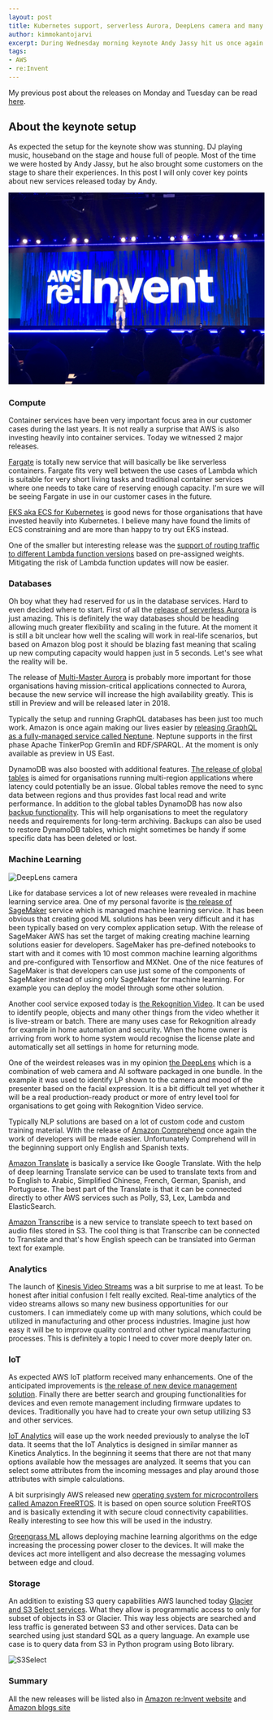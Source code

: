 ```yaml
---
layout: post
title: Kubernetes support, serverless Aurora, DeepLens camera and many more interesting releases in re:Invent 2017 on Wednesday
author: kimmokantojarvi 
excerpt: During Wednesday morning keynote Andy Jassy hit us once again with so many new announcements and service releases. I will try to summarize some of the key points in this post.  
tags:
- AWS
- re:Invent
---
```


My previous post about the releases on Monday and Tuesday can be read [here](/2017/11/28/AWS-reInvent-first-announcements.html). 

## About the keynote setup
As expected the setup for the keynote show was stunning. DJ playing music, houseband on the stage and house full of people. Most of the time we were hosted by Andy Jassy, but he also brought some customers on the stage to share their experiences. In this post I will only cover key points about new services released today by Andy.

![Reinvent](/img/aws/reinvent_2017_3.jpeg)



### Compute
Container services have been very important focus area in our customer cases during the last years. It is not really a surprise that AWS is also investing heavily into container services. Today we witnessed 2 major releases. 

[Fargate](https://aws.amazon.com/blogs/aws/aws-fargate/) is totally new service that will basically be like serverless containers. Fargate fits very well between the use cases of Lambda which is suitable for very short living tasks and traditional container services where one needs to take care of reserving enough capacity. I'm sure we will be seeing Fargate in use in our customer cases in the future. 

[EKS aka ECS for Kubernetes](https://aws.amazon.com/blogs/aws/amazon-elastic-container-service-for-kubernetes/) is good news for those organisations that have invested heavily into Kubernetes. I believe many have found the limits of ECS constraining and are more than happy to try out EKS instead. 

One of the smaller but interesting release was the [support of routing traffic to different Lambda function versions](https://aws.amazon.com/about-aws/whats-new/2017/11/aws-lambda-supports-traffic-shifting-and-phased-deployments-with-aws-codedeploy/) based on pre-assigned weights. Mitigating the risk of Lambda function updates will now be easier. 

### Databases
Oh boy what they had reserved for us in the database services. Hard to even decided where to start. First of all the [release of serverless Aurora](https://aws.amazon.com/blogs/aws/in-the-works-amazon-aurora-serverless/) is just amazing. This is definitely the way databases should be heading allowing much greater flexibility and scaling in the future. At the moment it is still a bit unclear how well the scaling will work in real-life scenarios, but based on Amazon blog post it should be blazing fast meaning that scaling up new computing capacity would happen just in 5 seconds. Let's see what the reality will be. 

The release of [Multi-Master Aurora](http://www.businesswire.com/news/home/20171129006077/en/AWS-Announces-New-Capabilities-Amazon-Aurora-Amazon) is probably more important for those organisations having mission-critical applications connected to Aurora, because the new service will increase the high availability greatly. This is still in Preview and will be released later in 2018. 

Typically the setup and running GraphQL databases has been just too much work. Amazon is once again making our lives easier by [releasing GraphQL as a fully-managed service called Neptune](https://aws.amazon.com/about-aws/whats-new/2017/11/amazon-neptune-fast-reliable-graph-database-built-for-the-cloud/). Neptune supports in the first phase Apache TinkerPop Gremlin and RDF/SPARQL. At the moment is only available as preview in US East.  

DynamoDB was also boosted with additional features. [The release of global tables](https://aws.amazon.com/blogs/aws/new-for-amazon-dynamodb-global-tables-and-on-demand-backup/) is aimed for organisations running multi-region applications where latency could potentially be an issue. Global tables remove the need to sync data between regions and thus provides fast local read and write performance. In addition to the global tables DynamoDB has now also [backup functionality](https://aws.amazon.com/blogs/aws/new-for-amazon-dynamodb-global-tables-and-on-demand-backup/). This will help organisations to meet the regulatory needs and requirements for long-term archiving. Backups can also be used to restore DynamoDB tables, which might sometimes be handy if some specific data has been deleted or lost.


### Machine Learning

<img src="https://d1.awsstatic.com/DeepCamAssets/front.47ed64d4ea219977066e2c3721d61869461d5658.jpg" alt="DeepLens camera" style="width: 250px;"/>

Like for database services a lot of new releases were revealed in machine learning service area. One of my personal favorite is [the release of SageMaker](https://aws.amazon.com/blogs/aws/sagemaker/) service which is managed machine learning service. It has been obvious that creating good ML solutions has been very difficult and it has been typically based on very complex application setup. With the release of SageMaker AWS has set the target of making creating machine learning solutions easier for developers. SageMaker has pre-defined notebooks to start with and it comes with 10 most common machine learning algorithms and pre-configured with Tensorflow and MXNet. One of the nice features of SageMaker is that developers can use just some of the components of SageMaker instead of using only SageMaker for machine learning. For example you can deploy the model through some other solution. 

Another cool service exposed today is [the Rekognition Video](https://aws.amazon.com/blogs/aws/launch-welcoming-amazon-rekognition-video-service/). It can be used to identify people, objects and many other things from the video whether it is live-stream or batch. There are many uses case for Rekognition already for example in home automation and security. When the home owner is arriving from work to home system would recognise the license plate and automatically set all settings in home for returning mode. 


One of the weirdest releases was in my opinion [the DeepLens](https://aws.amazon.com/blogs/aws/deeplens/) which is a combination of web camera and AI software packaged in one bundle. In the example it was used to identify LP shown to the camera and mood of the presenter based on the facial expression. It is a bit difficult tell yet whether it will be a real production-ready product or more of entry level tool for organisations to get going with Rekognition Video service. 

Typically NLP solutions are based on a lot of custom code and custom training material. With the release of [Amazon Comprehend](https://aws.amazon.com/blogs/aws/amazon-comprehend-continuously-trained-natural-language-processing/) once again the work of developers will be made easier. Unfortunately Comprehend will in the beginning support only English and Spanish texts. 

[Amazon Translate](https://aws.amazon.com/blogs/aws/introducing-amazon-translate-real-time-text-language-translation/) is basically a service like Google Translate. With the help of deep learning Translate service can be used to translate texts from and to English to Arabic, Simplified Chinese, French, German, Spanish, and Portuguese. The best part of the Translate is that it can be connected directly to other AWS services such as Polly, S3, Lex, Lambda and ElasticSearch.

[Amazon Transcribe](https://aws.amazon.com/blogs/aws/amazon-transcribe-scalable-and-accurate-automatic-speech-recognition/) is a new service to translate speech to text based on audio files stored in S3. The cool thing is that Transcribe can be connected to Translate and that's how English speech can be translated into German text for example. 





### Analytics
The launch of [Kinesis Video Streams](https://aws.amazon.com/blogs/aws/amazon-kinesis-video-streams-serverless-video-ingestion-and-storage-for-vision-enabled-apps/) was a bit surprise to me at least. To be honest after initial confusion I felt really excited. Real-time analytics of the video streams allows so many new business opportunities for our customers. I can immediately come up with many solutions, which could be utilized in manufacturing and other process industries. Imagine just how easy it will be to improve quality control and other typical manufacturing processes. This is definitely a topic I need to cover more deeply later on.

### IoT
As expected AWS IoT platform received many enhancements. One of the anticipated improvements is [the release of new device management solution](https://aws.amazon.com/blogs/aws/aws-iot-device-management/). Finally there are better search and grouping functionalities for devices and even remote management including firmware updates to devices. Traditionally you have had to create your own setup utilizing S3 and other services. 

[IoT Analytics](https://aws.amazon.com/blogs/aws/aws-iot-device-management/) will ease up the work needed previously to analyse the IoT data. It seems that the IoT Analytics is designed in similar manner as Kinetics Analytics. In the beginning it seems that there are not that many options available how the messages are analyzed. It seems that you can select some attributes from the incoming messages and play around those attributes with simple calculations. 

A bit surprisingly AWS released new [operating system for microcontrollers called Amazon FreeRTOS](https://aws.amazon.com/blogs/aws/announcing-amazon-freertos/). It is based on open source solution FreeRTOS and is basically extending it with secure cloud connectivity capabilities. Really interesting to see how this will be used in the industry.

[Greengrass ML](https://aws.amazon.com/about-aws/whats-new/2017/11/aws-greengrass-adds-feature-for-machine-learning-inference/) allows deploying machine learning algorithms on the edge increasing the processing power closer to the devices. It will make the devices act more intelligent and also decrease the messaging volumes between edge and cloud.  


### Storage
An addition to existing S3 query capabilities AWS launched today [Glacier and S3 Select services](https://aws.amazon.com/blogs/aws/s3-glacier-select/). What they allow is programmatic access to only for subset of objects in S3 or Glacier. This way less objects are searched and less traffic is generated between S3 and other services. Data can be searched using just standard SQL as a query language. An example use case is to query data from S3 in Python program using Boto library.

![S3Select](https://d2908q01vomqb2.cloudfront.net/da4b9237bacccdf19c0760cab7aec4a8359010b0/2017/11/28/s3_select.png)

### Summary
All the new releases will be listed also in [Amazon re:Invent website](https://aws.amazon.com/new/reinvent/) and [Amazon blogs site](https://aws.amazon.com/blogs/aws/)

